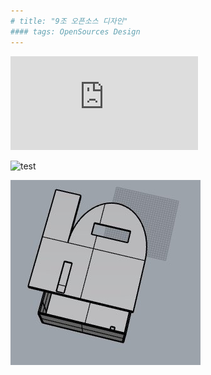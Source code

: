```yaml
---
# title: "9조 오픈소스 디자인"
#### tags: OpenSources Design
---
```


![Design 1](https://www.pixiv.net/member_illust.php?mode=medium&illust_id=66113687)
















![test](http://i.imgur.com/WWCgxX9.jpg)





















![Design 2](KakaoTalk_Photo_2017-12-01-17-53-46-2.jpeg)




















